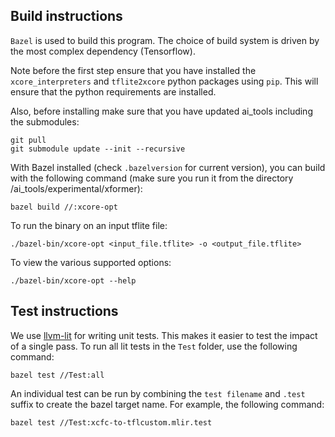 Build instructions
--

`Bazel` is used to build this program. The choice of build system is
driven by the most complex dependency (Tensorflow). 

Note before the first step ensure that you have installed the 
`xcore_interpreters` and `tflite2xcore` python packages using 
`pip`. This will ensure that the python requirements are installed.

Also, before installing make sure that you have updated ai_tools
including the submodules:

    git pull
    git submodule update --init --recursive


With Bazel installed (check `.bazelversion` for current version),
you can build with the following command (make sure you run it 
from the directory /ai_tools/experimental/xformer):

    bazel build //:xcore-opt

To run the binary on an input tflite  file:

    ./bazel-bin/xcore-opt <input_file.tflite> -o <output_file.tflite>

To view the various supported options:

    ./bazel-bin/xcore-opt --help

Test instructions
--

We use [llvm-lit](https://llvm.org/docs/CommandGuide/lit.html) for writing unit tests. This makes it easier to test the impact of a single pass. To run all lit tests in the `Test` folder, use the following command:

    bazel test //Test:all

An individual test can be run by combining the `test filename` and `.test` suffix to create the bazel target name. For example, the following command:

    bazel test //Test:xcfc-to-tflcustom.mlir.test
